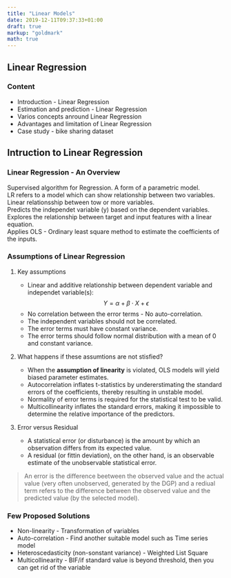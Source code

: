 ```yaml
---
title: "Linear Models"
date: 2019-12-11T09:37:33+01:00
draft: true
markup: "goldmark"
math: true
---
```


## Linear Regression

### Content

- Introduction - Linear Regression
- Estimation and prediction - Linear Regression
- Varios concepts anround Linear Regression
- Advantages and limitation of Linear Regression
- Case study - bike sharing dataset

## Intruction to Linear Regression

### Linear Regression - An Overview

Supervised algorithm for Regression. A form of a parametric model.\
LR refers to a model which can show relationship between two variables.\
Linear relationsship between tow or more variables.\
Predicts the independet variable (y) based on the dependent variables.\
Explores the relationship between target and input features with a linear equation.\
Applies OLS - Ordinary least square method to estimate the coefficients of the inputs.

### Assumptions of Linear Regression

1. Key assumptions
    - Linear and additive relationship between dependent variable and independet variable(s):\
$$
Y = \alpha + \beta \cdot X + \epsilon
$$
    - No correlation between the error terms - No auto-correlation.
    - The independent variables should not be correlated.
    - The error terms must have constant variance.
    - The error terms should follow normal distribution with a mean of 0 and constant variance.

2. What happens if these assumtions are not stisfied?
    - When the **assumption of linearity** is violated, OLS models will yield biased parameter estimates.
    - Autocorrelation inflates t-statistics by undererstimating the standard errors of the coefficients, thereby resulting in unstable model.
    - Normality of error terms is required for the statistical test to be valid.
    - Multicollinearity inflates the standard errors, making it impossible to determine the relative importance of the predictors.
3. Error versus Residual
    - A statistical error (or disturbance) is the amount by which an observation differs from its expected value.
    - A residual (or fittin deviation), on the other hand, is an observable estimate of the unobservable statistical error.

> An error is the difference beetween the observed value and the actual value (very often unobserved, generated by the DGP) and a rediual term refers to the difference between the observed value and the predicted value (by the selected model).
>     

### Few Proposed Solutions

- Non-linearity - Transformation of variables
- Auto-correlation - Find another suitable model such as Time series model
- Heteroscedasticity (non-sonstant variance) - Weighted List Square
- Multicollinearity - BIF/if standard value is beyond threshold, then you can get rid of the variable

